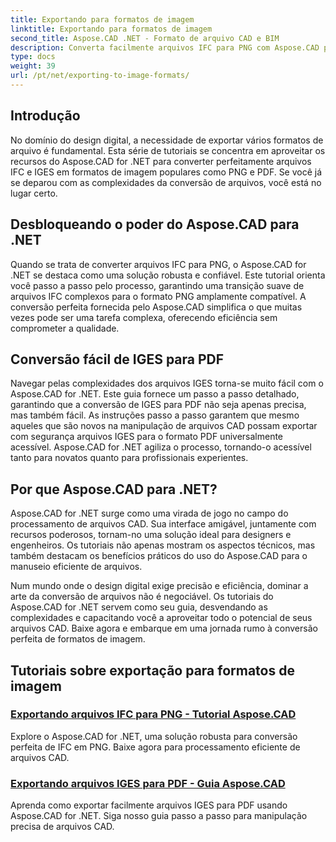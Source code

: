 ```yaml
---
title: Exportando para formatos de imagem
linktitle: Exportando para formatos de imagem
second_title: Aspose.CAD .NET - Formato de arquivo CAD e BIM
description: Converta facilmente arquivos IFC para PNG com Aspose.CAD para .NET. Descubra o processamento e download contínuo de arquivos CAD para uma manipulação eficiente de arquivos.
type: docs
weight: 39
url: /pt/net/exporting-to-image-formats/
---
```


## Introdução

No domínio do design digital, a necessidade de exportar vários formatos de arquivo é fundamental. Esta série de tutoriais se concentra em aproveitar os recursos do Aspose.CAD for .NET para converter perfeitamente arquivos IFC e IGES em formatos de imagem populares como PNG e PDF. Se você já se deparou com as complexidades da conversão de arquivos, você está no lugar certo.

## Desbloqueando o poder do Aspose.CAD para .NET

Quando se trata de converter arquivos IFC para PNG, o Aspose.CAD for .NET se destaca como uma solução robusta e confiável. Este tutorial orienta você passo a passo pelo processo, garantindo uma transição suave de arquivos IFC complexos para o formato PNG amplamente compatível. A conversão perfeita fornecida pelo Aspose.CAD simplifica o que muitas vezes pode ser uma tarefa complexa, oferecendo eficiência sem comprometer a qualidade.

## Conversão fácil de IGES para PDF

Navegar pelas complexidades dos arquivos IGES torna-se muito fácil com o Aspose.CAD for .NET. Este guia fornece um passo a passo detalhado, garantindo que a conversão de IGES para PDF não seja apenas precisa, mas também fácil. As instruções passo a passo garantem que mesmo aqueles que são novos na manipulação de arquivos CAD possam exportar com segurança arquivos IGES para o formato PDF universalmente acessível. Aspose.CAD for .NET agiliza o processo, tornando-o acessível tanto para novatos quanto para profissionais experientes.

## Por que Aspose.CAD para .NET?

Aspose.CAD for .NET surge como uma virada de jogo no campo do processamento de arquivos CAD. Sua interface amigável, juntamente com recursos poderosos, tornam-no uma solução ideal para designers e engenheiros. Os tutoriais não apenas mostram os aspectos técnicos, mas também destacam os benefícios práticos do uso do Aspose.CAD para o manuseio eficiente de arquivos.

Num mundo onde o design digital exige precisão e eficiência, dominar a arte da conversão de arquivos não é negociável. Os tutoriais do Aspose.CAD for .NET servem como seu guia, desvendando as complexidades e capacitando você a aproveitar todo o potencial de seus arquivos CAD. Baixe agora e embarque em uma jornada rumo à conversão perfeita de formatos de imagem.
## Tutoriais sobre exportação para formatos de imagem
### [Exportando arquivos IFC para PNG - Tutorial Aspose.CAD](./exporting-ifc-files-to-png/)
Explore o Aspose.CAD for .NET, uma solução robusta para conversão perfeita de IFC em PNG. Baixe agora para processamento eficiente de arquivos CAD.
### [Exportando arquivos IGES para PDF - Guia Aspose.CAD](./exporting-iges-files-to-pdf/)
Aprenda como exportar facilmente arquivos IGES para PDF usando Aspose.CAD for .NET. Siga nosso guia passo a passo para manipulação precisa de arquivos CAD.